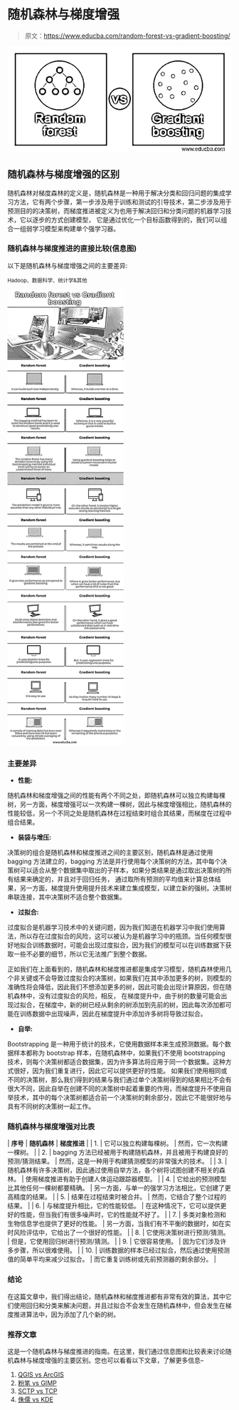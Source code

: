 # 随机森林与梯度增强

> 原文：<https://www.educba.com/random-forest-vs-gradient-boosting/>

![Random forest vs Gradient boosting](img/8d25c145daff4ce01df95e6ecf3b5713.png)



## 随机森林与梯度增强的区别

随机森林对梯度森林的定义是，随机森林是一种用于解决分类和回归问题的集成学习方法，它有两个步骤，第一步涉及用于训练和测试的引导技术，第二步涉及用于预测目的的决策树，而梯度推进被定义为也用于解决回归和分类问题的机器学习技术，它以逐步的方式创建模型， 它是通过优化一个目标函数得到的，我们可以组合一组弱学习模型来构建单个强学习器。

### 随机森林与梯度推进的直接比较(信息图)

以下是随机森林与梯度增强之间的主要差异:

<small>Hadoop、数据科学、统计学&其他</small>

![Random-forest-vs-Gradient-boosting-info](img/c1b1d0977b5ab694d75a86944446b90e.png)



### 主要差异

*   **性能:**

随机森林和梯度增强之间的性能有两个不同之处，即随机森林可以独立构建每棵树，另一方面，梯度增强可以一次构建一棵树，因此与梯度增强相比，随机森林的性能较低，另一个不同之处是随机森林在过程结束时组合其结果，而梯度在过程中组合结果。

*   **装袋与增压:**

决策树的组合是随机森林和梯度推进之间的主要区别，随机森林是通过使用 bagging 方法建立的，bagging 方法是并行使用每个决策树的方法，其中每个决策树可以适合从整个数据集中取出的子样本，如果分类结果是通过取出决策树的所有结果来确定的，并且对于回归任务， 通过取所有预测的平均值来计算总体结果，另一方面，梯度提升使用提升技术来建立集成模型，以建立新的强树。决策树串联连接，其中决策树不适合整个数据集。

*   **过拟合:**

过度拟合是机器学习技术中的关键问题，因为我们知道在机器学习中我们使用算法，所以存在过度拟合的风险，这可以被认为是机器学习中的瓶颈。当任何模型很好地拟合训练数据时，可能会出现过度拟合，因为我们的模型可以在训练数据下获取一些不必要的细节，所以它无法推广到整个数据。

正如我们在上面看到的，随机森林和梯度推进都是集成学习模型，随机森林使用几个非关键或不会导致过度拟合的决策树，如果我们在其中添加更多的树，则模型的准确性将会降低，因此我们不想添加更多的树，因此可能会出现计算原因，但在随机森林中，没有过度拟合的风险，相反， 在梯度提升中，由于树的数量可能会出现过拟合，在梯度中，新的树已经从剩余的树添加到先前的树，因此每次添加都可能在训练数据中出现噪声，因此在梯度提升中添加许多树将导致过拟合。

*   **自举:**

Bootstrapping 是一种用于统计的技术，它使用数据样本来生成预测数据。每个数据样本都称为 bootstrap 样本，在随机森林中，如果我们不使用 bootstrapping 技术，则每个决策树都适合数据集，因为许多算法将应用于同一个数据集。这种方式很好，因为我们重复进行，因此它可以提供更好的性能。 如果我们使用相同或不同的决策树，那么我们得到的结果与我们通过单个决策树得到的结果相比不会有很大不同，因此自举在创建不同的决策树中起着重要的作用，而梯度提升不使用自举技术，其中的每个决策树都适合前一个决策树的剩余部分，因此它不能很好地与具有不同树的决策树一起工作。

### 随机森林与梯度增强对比表

| **序号** | **随机森林** | **梯度推进** |
| 1. | 它可以独立构建每棵树。 | 然而，它一次构建一棵树。 |
| 2. | bagging 方法已经被用于构建随机森林，并且被用于构建良好的预测/猜测结果。 | 然而，这是一种用于构建猜测模型的非常强大的技术。 |
| 3. | 随机森林有许多决策树，因此通过使用自举方法，各个树将试图创建不相关的森林。 | 使用梯度推进有助于创建人体运动跟踪器模型。 |
| 4. | 它给出的预测模型比其他任何一棵树都要精确。 | 另一方面，与单一的强学习方法相比，它创建了更高精度的结果。 |
| 5. | 结果在过程结束时被合并。 | 然而，它结合了整个过程的结果。 |
| 6. | 与梯度提升相比，它的性能较低。 | 在这种情况下，它可以提供更好的性能，但当我们有很多噪声时，它的性能就不好了。 |
| 7. | 多类对象检测和生物信息学也提供了更好的性能。 | 另一方面，当我们有不平衡的数据时，如在实时风险评估中，它给出了一个很好的性能。 |
| 8. | 它使用决策树进行预测/猜测。 | 但是，它使用回归树进行预测/猜测。 |
| 9. | 它很容易使用。 | 因为它们涉及许多步骤，所以很难使用。 |
| 10. | 训练数据的样本已经过拟合，然后通过使用预测值的简单平均来减少过拟合。 | 而它重复训练树或先前预测器的剩余部分。 |

### 结论

在这篇文章中，我们得出结论，随机森林和梯度推进都有非常有效的算法，其中它们使用回归和分类来解决问题，并且过拟合不会发生在随机森林中，但会发生在梯度推进算法中，因为添加了几个新的树。

### 推荐文章

这是一个随机森林与梯度推进的指南。在这里，我们通过信息图和比较表来讨论随机森林与梯度增强的主要区别。您也可以看看以下文章，了解更多信息–

1.  [QGIS vs ArcGIS](https://www.educba.com/qgis-vs-arcgis/)
2.  [粉笔 vs GIMP](https://www.educba.com/krita-vs-gimp/)
3.  [SCTP vs TCP](https://www.educba.com/sctp-vs-tcp/)
4.  [侏儒 vs KDE](https://www.educba.com/gnome-vs-kde/)





